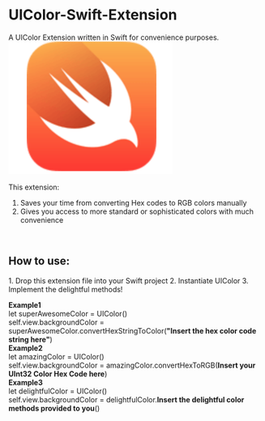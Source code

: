 # UIColor-Swift-Extension
A UIColor Extension written in Swift for convenience purposes. <br>
![ScreenShot](/screenshots/apple_swift.png)


This extension: <br>
1. Saves your time from converting Hex codes to RGB colors manually <br>
2. Gives you access to more standard or sophisticated colors with much convenience
<br>
<h2>How to use:</h2> 
1. Drop this extension file into your Swift project
2. Instantiate UIColor
3. Implement the delightful methods!

**Example1** <br>
let superAwesomeColor = UIColor() <br>
self.view.backgroundColor = superAwesomeColor.convertHexStringToColor(**"Insert the hex color code string here"**) <br>
**Example2** <br>
let amazingColor = UIColor() <br>
self.view.backgroundColor = amazingColor.convertHexToRGB(**Insert your UInt32 Color Hex Code here**)
<br>
**Example3** <br>
let delightfulColor = UIColor() <br>
self.view.backgroundColor = delightfulColor.**Insert the delightful color methods provided to you**()

